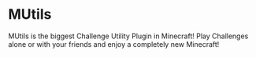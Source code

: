 # MUtils
MUtils is the biggest Challenge Utility Plugin in Minecraft! Play Challenges alone or with your friends and enjoy a completely new Minecraft!
